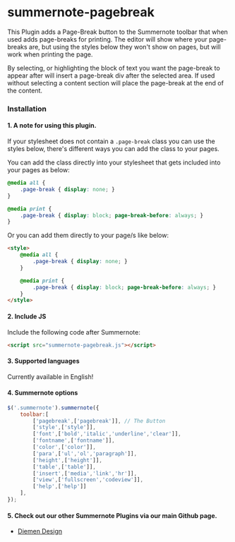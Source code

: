 # summernote-pagebreak

This Plugin adds a Page-Break button to the Summernote toolbar that when used adds page-breaks for printing. The editor will show where your page-breaks are, but using the styles below they won't show on pages, but will work when printing the page.

By selecting, or highlighting the block of text you want the page-break to appear after will insert a page-break div after the selected area. If used without selecting a content section will place the page-break at the end of the content.

### Installation

#### 1. A note for using this plugin.
If your stylesheet does not contain a `.page-break` class you can use the styles below, there's different ways you can add the class to your pages.

You can add the class directly into your stylesheet that gets included into your pages as below:
````css
@media all {
	.page-break	{ display: none; }
}

@media print {
	.page-break	{ display: block; page-break-before: always; }
}
````
Or you can add them directly to your page/s like below:
````html
<style>
	@media all {
		.page-break	{ display: none; }
	}

	@media print {
		.page-break	{ display: block; page-break-before: always; }
	}
</style>
````

#### 2. Include JS

Include the following code after Summernote:

```html
<script src="summernote-pagebreak.js"></script>
```

#### 3. Supported languages

Currently available in English!

#### 4. Summernote options

```javascript
$('.summernote').summernote({
    toolbar:[
        ['pagebreak',['pagebreak']], // The Button
        ['style',['style']],
        ['font',['bold','italic','underline','clear']],
        ['fontname',['fontname']],
        ['color',['color']],
        ['para',['ul','ol','paragraph']],
        ['height',['height']],
        ['table',['table']],
        ['insert',['media','link','hr']],
        ['view',['fullscreen','codeview']],
        ['help',['help']]
    ],
});
```

#### 5. Check out our other Summernote Plugins via our main Github page.
- [Diemen Design](https://github.com/DiemenDesign/)
